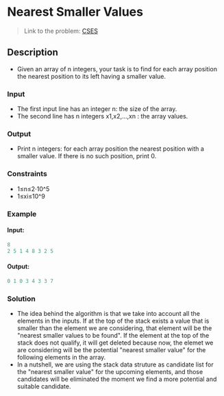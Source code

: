 # Nearest Smaller Values
> Link to the problem: [CSES](https://cses.fi/problemset/task/1645/)
## Description
- Given an array of n integers, your task is to find for each array position the nearest position to its left having a smaller value.
### Input
- The first input line has an integer n: the size of the array.
- The second line has n integers x1,x2,…,xn : the array values.
### Output
- Print n integers: for each array position the nearest position with a smaller value. If there is no such position, print 0.
### Constraints
- 1≤n≤2⋅10^5
- 1≤xi≤10^9
### Example
#### Input:
```c++
8
2 5 1 4 8 3 2 5
```
#### Output:
```c++
0 1 0 3 4 3 3 7
```
### Solution
- The idea behind the algorithm is that we take into account all the elements in the inputs. If at the top of the stack exists a value that is smaller than the element we are considering, that element will be the "nearest smaller values to be found". If the element at the top of the stack does not qualify, it will get deleted because now, the elemet we are considering will be the potential "nearest smaller value" for the following elements in the array. 
- In a nutshell, we are using the stack data struture as candidate list for the "nearest smaller value" for the upcoming elements, and those candidates will be eliminated the moment we find a more potential and suitable candidate.